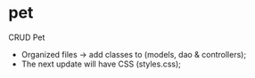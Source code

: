# pet

CRUD Pet

- Organized files -> add classes to (models, dao & controllers);
- The next update will have CSS (styles.css);